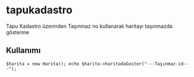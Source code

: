 # tapukadastro
Tapu Kadastro üzerinden Taşınmaz no kullanarak haritayı taşınmazda gösterme
## Kullanımı
 `$harita = new Harita();
 echo $harita->haritadaGoster("---Taşınmaz-id---"); `
